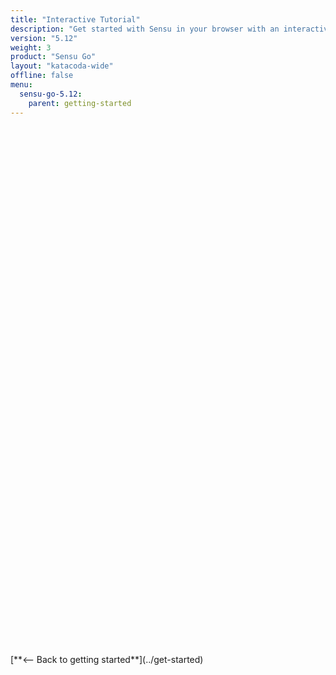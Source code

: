 ```yaml
---
title: "Interactive Tutorial"
description: "Get started with Sensu in your browser with an interactive tutorial. Learn the basics of Sensu Go and monitor a web server."
version: "5.12"
weight: 3
product: "Sensu Go"
layout: "katacoda-wide"
offline: false
menu:
  sensu-go-5.12:
    parent: getting-started
---
```


<script src="//katacoda.com/embed.js"></script>
<div id="katacoda-scenario-1"
    data-katacoda-id="sensu/sandbox"
    data-katacoda-color="2c3458"
    data-katacoda-ctaurl="https://docs.sensu.io/sensu-go/latest/getting-started/sandbox/"
    data-katacoda-ctatext="Learn more in the Sensu Sandbox"
    style="height: 800px; padding-top: 10px;" 
></div>
<br><br>
[**<-- Back to getting started**](../get-started)
